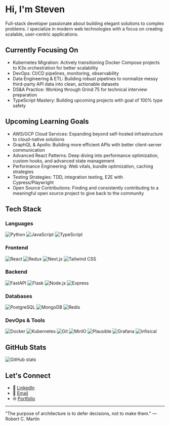 # Hi, I'm Steven

Full-stack developer passionate about building elegant solutions to complex problems. I specialize in modern web technologies with a focus on creating scalable, user-centric applications.

## Currently Focusing On

- Kubernetes Migration: Actively transitioning Docker Compose projects to K3s orchestration for better scalability
- DevOps: CI/CD pipelines, monitoring, observability
- Data Engineering & ETL: Building robust pipelines to normalize messy third-party API data into clean, actionable datasets
- DS&A Practice: Working through Grind 75 for technical interview preparation
- TypeScript Mastery: Building upcoming projects with goal of 100% type safety

## Upcoming Learning Goals

- AWS/GCP Cloud Services: Expanding beyond self-hosted infrastructure to cloud-native solutions
- GraphQL & Apollo: Building more efficient APIs with better client-server communication
- Advanced React Patterns: Deep diving into performance optimization, custom hooks, and advanced state management
- Performance Engineering: Web vitals, bundle optimization, caching strategies
- Testing Strategies: TDD, integration testing, E2E with Cypress/Playwright
- Open Source Contributions: Finding and consistently contributing to a meaningful open source project to give back to the community

## Tech Stack

### Languages

![Python](https://img.shields.io/badge/Python-3776AB?style=for-the-badge&logo=python&logoColor=white)
![JavaScript](https://img.shields.io/badge/JavaScript-F7DF1E?style=for-the-badge&logo=javascript&logoColor=black)
![TypeScript](https://img.shields.io/badge/TypeScript-007ACC?style=for-the-badge&logo=typescript&logoColor=white)

### Frontend

![React](https://img.shields.io/badge/React-20232A?style=for-the-badge&logo=react&logoColor=61DAFB)
![Redux](https://img.shields.io/badge/Redux-593D88?style=for-the-badge&logo=redux&logoColor=white)
![Next.js](https://img.shields.io/badge/Next.js-000000?style=for-the-badge&logo=next.js&logoColor=white)
![Tailwind CSS](https://img.shields.io/badge/Tailwind_CSS-38B2AC?style=for-the-badge&logo=tailwind-css&logoColor=white)

### Backend

![FastAPI](https://img.shields.io/badge/FastAPI-009688?style=for-the-badge&logo=fastapi&logoColor=white)
![Flask](https://img.shields.io/badge/Flask-000000?style=for-the-badge&logo=flask&logoColor=white)
![Node.js](https://img.shields.io/badge/Node.js-43853D?style=for-the-badge&logo=node.js&logoColor=white)
![Express](https://img.shields.io/badge/Express-404D59?style=for-the-badge&logo=express&logoColor=white)

### Databases

![PostgreSQL](https://img.shields.io/badge/PostgreSQL-316192?style=for-the-badge&logo=postgresql&logoColor=white)
![MongoDB](https://img.shields.io/badge/MongoDB-4EA94B?style=for-the-badge&logo=mongodb&logoColor=white)
![Redis](https://img.shields.io/badge/Redis-DD0031?style=for-the-badge&logo=redis&logoColor=white)

### DevOps & Tools

![Docker](https://img.shields.io/badge/Docker-2496ED?style=for-the-badge&logo=docker&logoColor=white)
![Kubernetes](https://img.shields.io/badge/Kubernetes-326CE5?style=for-the-badge&logo=kubernetes&logoColor=white)
![Git](https://img.shields.io/badge/Git-F05032?style=for-the-badge&logo=git&logoColor=white)
![MinIO](https://img.shields.io/badge/MinIO-FF5733?style=for-the-badge&logo=minio&logoColor=white)
![Plausible](https://img.shields.io/badge/Plausible-5850EC?style=for-the-badge&logo=plausibleanalytics&logoColor=white)
![Grafana](https://img.shields.io/badge/Grafana-F46800?style=for-the-badge&logo=grafana&logoColor=white)
![Infisical](https://img.shields.io/badge/Infisical-EFFF33?style=for-the-badge&logo=infinityfree&logoColor=black)

## GitHub Stats

![GitHub stats](https://github-readme-stats.vercel.app/api?username=thesubtleties&show_icons=true&theme=dark&hide_rank=true)

## Let's Connect

- 💼 [LinkedIn](https://www.linkedin.com/in/stevenglab/)
- 📧 [Email](mailto:steven@sbtl.dev)
- 🌐 [Portfolio](https://sbtl.dev)

---

"The purpose of architecture is to defer decisions, not to make them." — Robert C. Martin
